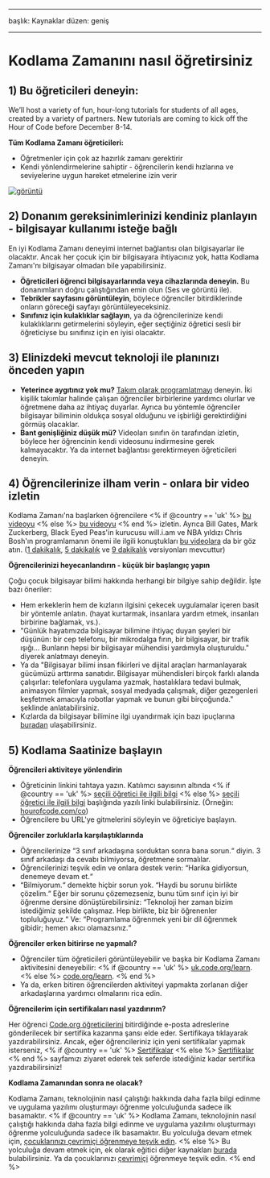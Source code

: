 * * *

başlık: Kaynaklar düzen: geniş

* * *

# Kodlama Zamanını nasıl öğretirsiniz

## 1) Bu öğreticileri deneyin:

We’ll host a variety of fun, hour-long tutorials for students of all ages, created by a variety of partners. New tutorials are coming to kick off the Hour of Code before December 8-14.

**Tüm Kodlama Zamanı öğreticileri:**

  * Öğretmenler için çok az hazırlık zamanı gerektirir
  * Kendi yönlendirmelerine sahiptir - öğrencilerin kendi hızlarına ve seviyelerine uygun hareket etmelerine izin verir

[![görüntü](http://code.org/images/tutorials.png)](http://code.org/learn)

## 2) Donanım gereksinimlerinizi kendiniz planlayın - bilgisayar kullanımı isteğe bağlı

En iyi Kodlama Zamanı deneyimi internet bağlantısı olan bilgisayarlar ile olacaktır. Ancak her çocuk için bir bilgisayara ihtiyacınız yok, hatta Kodlama Zamanı'nı bilgisayar olmadan bile yapabilirsiniz.

  * **Öğreticileri öğrenci bilgisayarlarında veya cihazlarında deneyin.** Bu donanımların doğru çalıştığından emin olun (Ses ve görüntü ile).
  * **Tebrikler sayfasını görüntüleyin**, böylece öğrenciler bitirdiklerinde onların göreceği sayfayı görüntüleyeceksiniz. 
  * **Sınıfınız için kulaklıklar sağlayın**, ya da öğrencilerinize kendi kulaklıklarını getirmelerini söyleyin, eğer seçtiğiniz öğretici sesli bir öğreticiyse bu sınıfınız için en iyisi olacaktır.

## 3) Elinizdeki mevcut teknoloji ile planınızı önceden yapın

  * **Yeterince aygıtınız yok mu?** [Takım olarak programlatmayı](http://www.ncwit.org/resources/pair-programming-box-power-collaborative-learning) deneyin. İki kişilik takımlar halinde çalışan öğrenciler birbirlerine yardımcı olurlar ve öğretmene daha az ihtiyaç duyarlar. Ayrıca bu yöntemle öğrenciler bilgisayar biliminin oldukça sosyal olduğunu ve işbirliği gerektirdiğini görmüş olacaklar.
  * **Bant genişliğiniz düşük mü?** Videoları sınıfın ön tarafından izletin, böylece her öğrencinin kendi videosunu indirmesine gerek kalmayacaktır. Ya da internet bağlantısı gerektirmeyen öğreticileri deneyin.

## 4) Öğrencilerinize ilham verin - onlara bir video izletin

Kodlama Zamanı'na başlarken öğrencilere <% if @country == 'uk' %> [bu videoyu](https://www.youtube.com/watch?v=96B5-JGA9EQ) <% else %> [bu videoyu](http://www.youtube.com/watch?v=FC5FbmsH4fw) <% end %> izletin. Ayrıca Bill Gates, Mark Zuckerberg, Black Eyed Peas'in kurucusu will.i.am ve NBA yıldızı Chris Bosh'ın programlamanın önemi ile ilgili konuştukları [bu videolara](http://youtube.com/codeorg) da bir göz atın. ([1 dakikalık](https://www.youtube.com/watch?v=qYZF6oIZtfc), [5 dakikalık](https://www.youtube.com/watch?v=nKIu9yen5nc) ve [9 dakikalık](https://www.youtube.com/watch?v=dU1xS07N-FA) versiyonları mevcuttur)

**Öğrencilerinizi heyecanlandırın - küçük bir başlangıç yapın**

Çoğu çocuk bilgisayar bilimi hakkında herhangi bir bilgiye sahip değildir. İşte bazı öneriler:

  * Hem erkeklerin hem de kızların ilgisini çekecek uygulamalar içeren basit bir yöntemle anlatın. (hayat kurtarmak, insanlara yardım etmek, insanları birbirine bağlamak, vs.).
  * "Günlük hayatımızda bilgisayar bilimine ihtiyaç duyan şeyleri bir düşünün: bir cep telefonu, bir mikrodalga fırın, bir bilgisayar, bir trafik ışığı... Bunların hepsi bir bilgisayar mühendisi yardımıyla oluşturuldu." diyerek anlatmayı deneyin.
  * Ya da "Bilgisayar bilimi insan fikirleri ve dijital araçları harmanlayarak gücümüzü arttırma sanatıdır. Bilgisayar mühendisleri birçok farklı alanda çalışırlar: telefonlara uygulama yazmak, hastalıklara tedavi bulmak, animasyon filmler yapmak, sosyal medyada çalışmak, diğer gezegenleri keşfetmek amacıyla robotlar yapmak ve bunun gibi birçoğunda." şeklinde anlatabilirsiniz.
  * Kızlarda da bilgisayar bilimine ilgi uyandırmak için bazı ipuçlarına [buradan](http://code.org/girls) ulaşabilirsiniz. 

## 5) Kodlama Saatinize başlayın

**Öğrencileri aktiviteye yönlendirin**

  * Öğreticinin linkini tahtaya yazın. Katılımcı sayısının altında <% if @country == 'uk' %> [seçili öğretici ile ilgili bilgi](http://uk.code.org/learn) <% else %> [seçili öğretici ile ilgili bilgi](http://code.org/learn) başlığında yazılı linki bulabilirsiniz. (Örneğin: [hourofcode.com/co](http://code.org/learn)) 
  * Öğrencilere bu URL'ye gitmelerini söyleyin ve öğreticiye başlayın.

**Öğrenciler zorluklarla karşılaştıklarında**

  * Öğrencilerinize “3 sınıf arkadaşına sorduktan sonra bana sorun.“ diyin. 3 sınıf arkadaşı da cevabı bilmiyorsa, öğretmene sormalılar.
  * Öğrencilerinizi teşvik edin ve onlara destek verin: “Harika gidiyorsun, denemeye devam et.“
  * “Bilmiyorum.“ demekte hiçbir sorun yok. “Haydi bu sorunu birlikte çözelim.“ Eğer bir sorunu çözemezseniz, bunu tüm sınıf için iyi bir öğrenme dersine dönüştürebilirsiniz: “Teknoloji her zaman bizim istediğimiz şekilde çalışmaz. Hep birlikte, biz bir öğrenenler topluluğuyuz.“ Ve: “Programlama öğrenmek yeni bir dil öğrenmek gibidir; hemen akıcı olamazsınız.“

**Öğrenciler erken bitirirse ne yapmalı?**

  * Öğrenciler tüm öğreticileri görüntüleyebilir ve başka bir Kodlama Zamanı aktivitesini deneyebilir: <% if @country == 'uk' %> [uk.code.org/learn](http://uk.code.org/learn). <% else %> [code.org/learn](http://code.org/learn). <% end %> 
  * Ya da, erken bitiren öğrencilerden aktiviteyi yapmakta zorlanan diğer arkadaşlarına yardımcı olmalarını rica edin.

**Öğrencilerim için sertifikaları nasıl yazdırırım?**

Her öğrenci [Code.org öğreticilerini](http://studio.code.org) bitirdiğinde e-posta adreslerine gönderilecek bir sertifika kazanma şansı elde eder. Sertifikaya tıklayarak yazdırabilirsiniz. Ancak, eğer öğrencileriniz için yeni sertifikalar yapmak isterseniz, <% if @country == 'uk' %> [Sertifikalar](http://uk.code.org/certificates) <% else %> [Sertifikalar](http://code.org/certificates) <% end %> sayfamızı ziyaret ederek tek seferde istediğiniz kadar sertifika yazdırabilirsiniz!

**Kodlama Zamanından sonra ne olacak?**

Kodlama Zamanı, teknolojinin nasıl çalıştığı hakkında daha fazla bilgi edinme ve uygulama yazılımı oluşturmayı öğrenme yolculuğunda sadece ilk basamaktır. <% if @country == 'uk' %> Kodlama Zamanı, teknolojinin nasıl çalıştığı hakkında daha fazla bilgi edinme ve uygulama yazılımı oluşturmayı öğrenme yolculuğunda sadece ilk basamaktır. Bu yolculuğa devam etmek için, [çocuklarınızı çevrimiçi öğrenmeye teşvik edin](http://uk.code.org/learn/beyond). <% else %> Bu yolculuğa devam etmek için, ek olarak eğitici diğer kaynakları [burada](http://code.org/educate) bulabilirsiniz. Ya da çocuklarınızı [çevrimiçi](http://code.org/learn/beyond) öğrenmeye teşvik edin. <% end %>